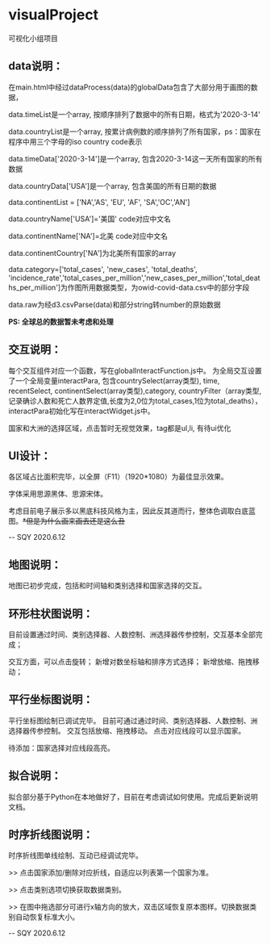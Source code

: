 # visualProject
可视化小组项目
## data说明：

在main.html中经过dataProcess(data)的globalData包含了大部分用于画图的数据，

data.timeList是一个array, 按顺序排列了数据中的所有日期，格式为'2020-3-14'

data.countryList是一个array, 按累计病例数的顺序排列了所有国家，ps：国家在程序中用三个字母的iso country code表示

data.timeData['2020-3-14']是一个array, 包含2020-3-14这一天所有国家的所有数据

data.countryData['USA']是一个array, 包含美国的所有日期的数据

data.continentList = ['NA','AS', 'EU', 'AF', 'SA','OC','AN']

data.countryName['USA']='美国' code对应中文名

data.continentName['NA']=北美 code对应中文名

data.continentCountry['NA']为北美所有国家的array

data.category=['total_cases', 'new_cases', 'total_deaths', 'incidence_rate','total_cases_per_million','new_cases_per_million','total_deaths_per_million']为作图所用数据类型，为owid-covid-data.csv中的部分字段

data.raw为经d3.csvParse(data)和部分string转number的原始数据

**PS: 全球总的数据暂未考虑和处理**

## 交互说明：

每个交互组件对应一个函数，写在globalInteractFunction.js中。
为全局交互设置了一个全局变量interactPara, 包含countrySelect(array类型), time, recentSelect, continentSelect(array类型),category, countryFilter（array类型,记录确诊人数和死亡人数界定值,长度为2,0位为total_cases,1位为total_deaths），interactPara初始化写在interactWidget.js中。

国家和大洲的选择区域，点击暂时无视觉效果，tag都是ul,li, 有待ui优化

## UI设计：
各区域占比面积完毕，以全屏（F11）（1920\*1080）为最佳显示效果。

字体采用思源黑体、思源宋体。

考虑目前电子展示多以黑底科技风格为主，因此反其道而行，整体色调取白底蓝图。~~*但是为什么画来画去还是这么丑~~

-- SQY 2020.6.12

## 地图说明：
地图已初步完成，包括和时间轴和类别选择和国家选择的交互。


## 环形柱状图说明：
目前设置通过时间、类别选择器、人数控制、洲选择器传参控制，交互基本全部完成；

交互方面，可以点击旋转；
新增对数坐标轴和排序方式选择；
新增放缩、拖拽移动；

## 平行坐标图说明：
平行坐标图绘制已调试完毕。
目前可通过通过时间、类别选择器、人数控制、洲选择器传参控制。
交互包括放缩、拖拽移动。
点击对应线段可以显示国家。

待添加：国家选择对应线段高亮。

## 拟合说明：
拟合部分基于Python在本地做好了，目前在考虑调试如何使用。完成后更新说明文档。

## 时序折线图说明：
时序折线图单线绘制、互动已经调试完毕。

\>\> 点击国家添加/删除对应折线，自适应以列表第一个国家为准。

\>\> 点击类别选项切换获取数据类别。

\>\> 在图中拖选部分可进行x轴方向的放大，双击区域恢复原本图样。切换数据类别自动恢复标准大小。

-- SQY 2020.6.12
